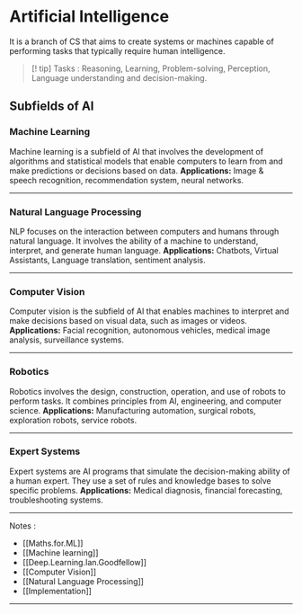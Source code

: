 # Artificial Intelligence
It is a branch of CS that aims to create systems or machines capable of performing tasks that typically require human intelligence.

>[! tip] Tasks :
>Reasoning, Learning, Problem-solving, Perception, Language understanding and decision-making.
## Subfields of AI 
### Machine Learning
Machine learning is a subfield of AI that involves the development of algorithms and statistical models that enable computers to learn from and make predictions or decisions based on data.
**Applications:**  Image & speech recognition, recommendation system, neural networks.
____
### Natural Language Processing
NLP focuses on the interaction between computers and humans through natural language. It involves the ability of a machine to understand, interpret, and generate human language.
**Applications:** Chatbots, Virtual Assistants, Language translation, sentiment analysis.
____
### Computer Vision
Computer vision is the subfield of AI that enables machines to interpret and make decisions based on visual data, such as images or videos.
**Applications:** Facial recognition, autonomous vehicles, medical image analysis, surveillance systems.
___
### Robotics
Robotics involves the design, construction, operation, and use of robots to perform tasks. It combines principles from AI, engineering, and computer science.
**Applications:** Manufacturing automation, surgical robots, exploration robots, service robots.
___
### Expert Systems
Expert systems are AI programs that simulate the decision-making ability of a human expert. They use a set of rules and knowledge bases to solve specific problems.
**Applications:** Medical diagnosis, financial forecasting, troubleshooting systems.
___

Notes : 
- [[Maths.for.ML]]
- [[Machine learning]]
- [[Deep.Learning.Ian.Goodfellow]]
- [[Computer Vision]]
- [[Natural Language Processing]]
- [[Implementation]]

___